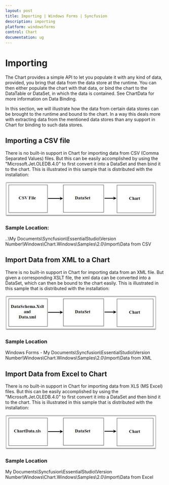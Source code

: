 ```yaml
---
layout: post
title: Importing | Windows Forms | Syncfusion
description: importing
platform: windowsforms
control: Chart
documentation: ug
---
```


# Importing

The Chart provides a simple API to let you populate it with any kind of data, provided, you bring that data from the data store at the runtime. You can then either populate the chart with that data, or bind the chart to the DataTable or DataSet, in which the data is contained. See ChartData for more information on Data Binding.

In this section, we will illustrate how the data from certain data stores can be brought to the runtime and bound to the chart. In a way this deals more with extracting data from the mentioned data stores than any support in Chart for binding to such data stores.

## Importing a CSV file 

There is no built-in support in Chart for importing data from CSV (Comma Separated Values) files. But this can be easily accomplished by using the "Microsoft.Jet.OLEDB.4.0" to first convert it into a DataSet and then bind it to the chart. This is illustrated in this sample that is distributed with the installation:



![](Importing_images/Importing_img1.jpeg)


### Sample Location:

..\My Documents\Syncfusion\EssentialStudio\Version Number\Windows\Chart.Windows\Samples\2.0\Import\Data from CSV

## Import Data from XML to a Chart

There is no built-in support in Chart for importing data from an XML file. But given a corresponding XSLT file, the xml data can be converted into a DataSet, which can then be bound to the chart easily. This is illustrated in this sample that is distributed with the installation:



![](Importing_images/Importing_img2.jpeg)


### Sample Location

Windows Forms - My Documents\Syncfusion\EssentialStudio\Version Number\Windows\Chart.Windows\Samples\2.0\Import\Data from XML



## Import Data from Excel to Chart

There is no built-in support in Chart for importing data from XLS (MS Excel) files. But this can be easily accomplished by using the "Microsoft.Jet.OLEDB.4.0" to first convert it into a DataSet and then bind it to the chart. This is illustrated in this sample that is distributed with the installation:



![](Importing_images/Importing_img3.jpeg)




### Sample Location

My Documents\Syncfusion\EssentialStudio\Version Number\Windows\Chart.Windows\Samples\2.0\Import\Data from Excel

